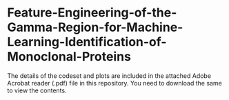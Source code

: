 # Feature-Engineering-of-the-Gamma-Region-for-Machine-Learning-Identification-of-Monoclonal-Proteins

The details of the codeset and plots are included in the attached Adobe Acrobat reader (.pdf) file in this repository. 
You need to download the same to view the contents.
